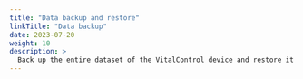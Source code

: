 ```yaml
---
title: "Data backup and restore"
linkTitle: "Data backup"
date: 2023-07-20
weight: 10
description: >
  Back up the entire dataset of the VitalControl device and restore it on another device.
---
```

